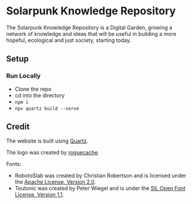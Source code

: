 # Solarpunk Knowledge Repository
The Solarpunk Knowledge Repository is a Digital Garden, growing a network of knowledge and ideas that will be useful in building a more hopeful, ecological and just society, starting today.

## Setup
### Run Locally
- Clone the repo
- cd into the directory
- `npm i`
- `npx quartz build --serve`

## Credit
The website is built using [Quartz](https://github.com/jackyzha0/quartz).

The logo was created by [roguecache](https://www.reddit.com/user/roguecache/).

Fonts:
- RobotoSlab was created by Christian Robertson and is licensed under the [Apache License, Version 2.0](https://www.apache.org/licenses/LICENSE-2.0).
- Teutonic was created by Peter Wiegel and is under the [SIL Open Font License, Version 1.1](http://scripts.sil.org/OFL).